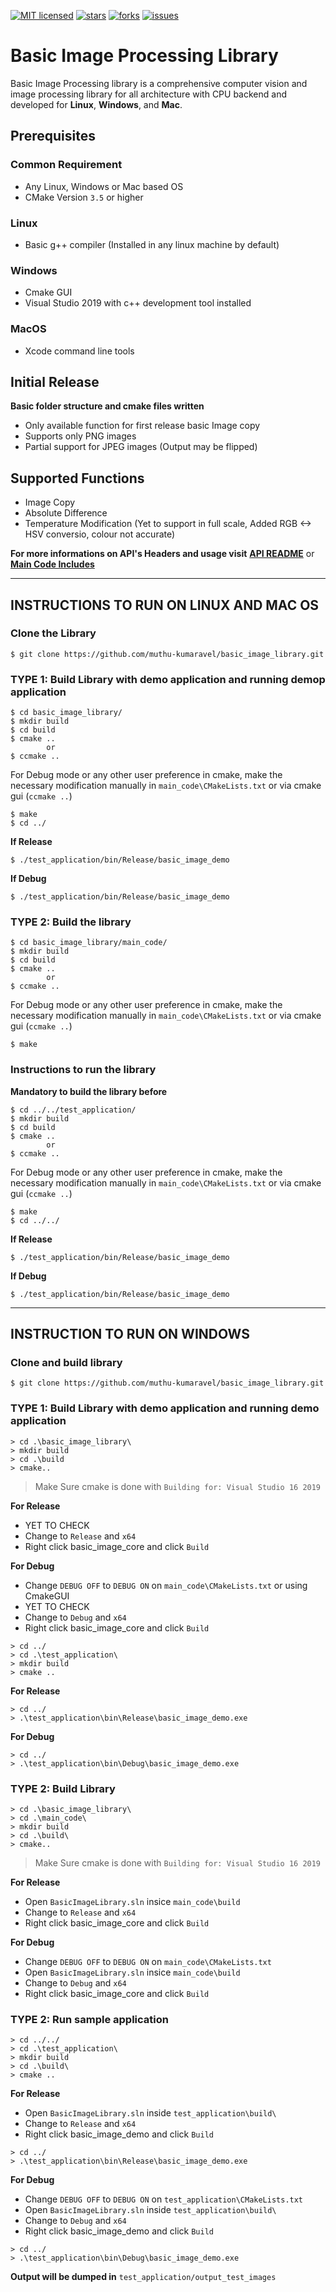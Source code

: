 [![MIT licensed](https://img.shields.io/github/license/muthu-kumaravel/basic_image_library)](https://opensource.org/licenses/MIT)
[![stars](https://img.shields.io/github/stars/muthu-kumaravel/basic_image_library)](https://github.com/muthu-kumaravel/basic_image_library/stargazers)
[![forks](https://img.shields.io/github/forks/muthu-kumaravel/basic_image_library)](https://github.com/muthu-kumaravel/basic_image_library/network/members)
[![issues](https://img.shields.io/github/issues/muthu-kumaravel/basic_image_library)](https://github.com/muthu-kumaravel/basic_image_library/issues)

# Basic Image Processing Library

Basic Image Processing library is a comprehensive computer vision and image processing library for all architecture with CPU backend and developed for __Linux__, __Windows__, and __Mac__.

## Prerequisites

### Common Requirement
* Any Linux, Windows or Mac based OS
* CMake Version `3.5` or higher

### Linux
* Basic g++ compiler (Installed in any linux machine by default)

### Windows
* Cmake GUI
* Visual Studio 2019 with c++ development tool installed

### MacOS
* Xcode command line tools 

## Initial Release

**Basic folder structure and cmake files written**
* Only available function for first release basic Image copy
* Supports only PNG images 
* Partial support for JPEG images (Output may be flipped)

## Supported Functions

* Image Copy
* Absolute Difference
* Temperature Modification (Yet to support in full scale, Added RGB <-> HSV conversio, colour not accurate)

**For more informations on API's Headers and usage visit**
**[API README](./api_header.html)** or **[Main Code Includes](https://github.com/muthu-kumaravel/basic_image_library/tree/master/main_code)**

* * *

## INSTRUCTIONS TO RUN ON LINUX AND MAC OS

### Clone the Library

```
$ git clone https://github.com/muthu-kumaravel/basic_image_library.git
```

### TYPE 1: Build Library with demo application and running demop application

```
$ cd basic_image_library/
$ mkdir build
$ cd build
$ cmake ..
        or
$ ccmake ..
```

For Debug mode or any other user preference in cmake, make the necessary modification manually in `main_code\CMakeLists.txt` or via cmake gui (`ccmake ..`)

``` 
$ make
$ cd ../
```

**If Release**

``` 
$ ./test_application/bin/Release/basic_image_demo
```

**If Debug**

``` 
$ ./test_application/bin/Release/basic_image_demo
```

### TYPE 2: Build the library

```
$ cd basic_image_library/main_code/
$ mkdir build
$ cd build
$ cmake ..
        or
$ ccmake ..
```

For Debug mode or any other user preference in cmake, make the necessary modification manually in `main_code\CMakeLists.txt` or via cmake gui (`ccmake ..`)

``` 
$ make
```

### Instructions to run the library

**Mandatory to build the library before**

```
$ cd ../../test_application/
$ mkdir build
$ cd build
$ cmake ..
        or
$ ccmake .. 
```

For Debug mode or any other user preference in cmake, make the necessary modification manually in `main_code\CMakeLists.txt` or via cmake gui (`ccmake ..`)

``` 
$ make
$ cd ../../
```

**If Release**

``` 
$ ./test_application/bin/Release/basic_image_demo
```

**If Debug**

``` 
$ ./test_application/bin/Release/basic_image_demo
```

* * *

## INSTRUCTION TO RUN ON WINDOWS

### Clone and build library

```
$ git clone https://github.com/muthu-kumaravel/basic_image_library.git
```

### TYPE 1: Build Library with demo application and running demo application

```
> cd .\basic_image_library\
> mkdir build
> cd .\build
> cmake..
```

>
> Make Sure cmake is done with `Building for: Visual Studio 16 2019`
>

**For Release**

* YET TO CHECK
* Change to `Release` and `x64`
* Right click basic_image_core and click `Build`

**For Debug**

* Change `DEBUG OFF` to `DEBUG ON` on `main_code\CMakeLists.txt` or using CmakeGUI
* YET TO CHECK
* Change to `Debug` and `x64`
* Right click basic_image_core and click `Build`

```
> cd ../
> cd .\test_application\
> mkdir build
> cmake ..
```

**For Release**

```
> cd ../
> .\test_application\bin\Release\basic_image_demo.exe
```

**For Debug**

```
> cd ../
> .\test_application\bin\Debug\basic_image_demo.exe
```

### TYPE 2: Build Library

```
> cd .\basic_image_library\
> cd .\main_code\
> mkdir build
> cd .\build\
> cmake..
```

>
> Make Sure cmake is done with `Building for: Visual Studio 16 2019`
>

**For Release**

* Open `BasicImageLibrary.sln` insice `main_code\build`
* Change to `Release` and `x64`
* Right click basic_image_core and click `Build`

**For Debug**

* Change `DEBUG OFF` to `DEBUG ON` on `main_code\CMakeLists.txt`
* Open `BasicImageLibrary.sln` insice `main_code\build`
* Change to `Debug` and `x64`
* Right click basic_image_core and click `Build`

### TYPE 2: Run sample application
```
> cd ../../
> cd .\test_application\
> mkdir build
> cd .\build\
> cmake ..
```

**For Release**

* Open `BasicImageLibrary.sln` inside `test_application\build\`
* Change to `Release` and `x64`
* Right click basic_image_demo and click `Build`

```
> cd ../
> .\test_application\bin\Release\basic_image_demo.exe
```

**For Debug**

* Change `DEBUG OFF` to `DEBUG ON` on `test_application\CMakeLists.txt`
* Open `BasicImageLibrary.sln` inside `test_application\build\`
* Change to `Debug` and `x64`
* Right click basic_image_demo and click `Build`

```
> cd ../
> .\test_application\bin\Debug\basic_image_demo.exe
```

**Output will be dumped in** `test_application/output_test_images`
